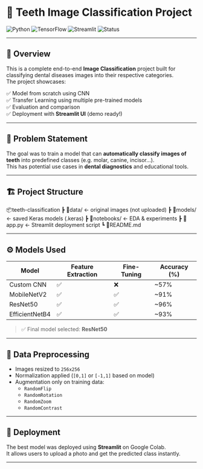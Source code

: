 # 🦷 Teeth Image Classification Project

![Python](https://img.shields.io/badge/Python-3.10-blue?logo=python)
![TensorFlow](https://img.shields.io/badge/TensorFlow-2.x-orange?logo=tensorflow)
![Streamlit](https://img.shields.io/badge/Deployed%20With-Streamlit-red?logo=streamlit)
![Status](https://img.shields.io/badge/Status-Completed-brightgreen)

---

## 📌 Overview

This is a complete end-to-end **Image Classification** project built for classifying dental diseases images into their respective categories.  
The project showcases:

✅ Model from scratch using CNN  
✅ Transfer Learning using multiple pre-trained models  
✅ Evaluation and comparison  
✅ Deployment with **Streamlit UI** (demo ready!)

---

## 🧠 Problem Statement

The goal was to train a model that can **automatically classify images of teeth** into predefined classes (e.g. molar, canine, incisor...).  
This has potential use cases in **dental diagnostics** and educational tools.

---

## 🏗️ Project Structure

📦teeth-classification
┣ 📂data/ ← original images (not uploaded)
┣ 📂models/ ← saved Keras models (.keras)
┣ 📂notebooks/ ← EDA & experiments
┣ 📜app.py ← Streamlit deployment script
┗ 📜README.md

---

## ⚙️ Models Used

| Model             | Feature Extraction | Fine-Tuning | Accuracy (%) |
|------------------|--------------------|-------------|---------------|
| Custom CNN       | ✅                 | ❌          | ~57%          |
| MobileNetV2       | ✅                 | ✅          | ~91%          |
| ResNet50          | ✅                 | ✅          | ~96%          |
| EfficientNetB4    | ✅                 | ✅          | ~93%        |

> ✅ Final model selected: **ResNet50**

---

## 🔬 Data Preprocessing

- Images resized to `256x256`
- Normalization applied (`[0,1]` or `[-1,1]` based on model)
- Augmentation only on training data:
  - `RandomFlip`
  - `RandomRotation`
  - `RandomZoom`
  - `RandomContrast`

---

## 🚀 Deployment

The best model was deployed using **Streamlit** on Google Colab.  
It allows users to upload a photo and get the predicted class instantly.

---
